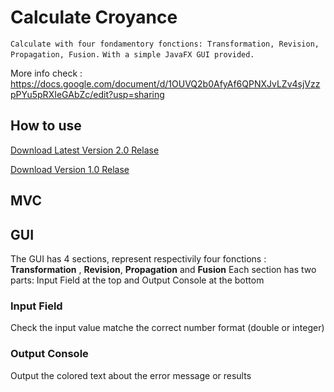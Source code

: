 # Calculate Croyance
``Calculate with four fondamentory fonctions: Transformation, Revision, Propagation, Fusion.`` 
``With a simple JavaFX GUI provided. `` 


More info check : 
https://docs.google.com/document/d/1OUVQ2b0AfyAf6QPNXJvLZv4sjVzzpPYu5pRXIeGAbZc/edit?usp=sharing 

## How to use

[Download Latest Version 2.0 Relase](https://github.com/yixuanhuangyx/2020SepJavaFX/releases/download/2.0/app.jar)

[Download Version 1.0 Relase](https://github.com/yixuanhuangyx/2020SepJavaFX/releases/download/1.1/fonctions2020-0.0.1-SNAPSHOT.jar)

## MVC

## GUI

The GUI has 4 sections, represent respectivily four fonctions : **Transformation** , **Revision**, **Propagation**  and **Fusion** 
Each section has two parts: Input Field at the top and Output Console at the bottom


### Input Field
Check the input value matche the correct number format (double or integer)

### Output Console
Output the colored text about the error message or results
